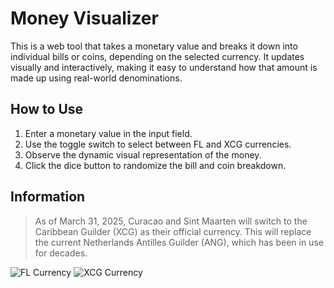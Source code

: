 # Money Visualizer

This is a web tool that takes a monetary value and breaks it down into individual bills or coins, depending on the selected currency. It updates visually and interactively, making it easy to understand how that amount is made up using real-world denominations.

## How to Use

1.  Enter a monetary value in the input field.
2.  Use the toggle switch to select between FL and XCG currencies.
3.  Observe the dynamic visual representation of the money.
4.  Click the dice button to randomize the bill and coin breakdown.

## Information

>As of March 31, 2025, Curacao and Sint Maarten will switch to the Caribbean Guilder (XCG) as their official currency. This will replace the current Netherlands Antilles Guilder (ANG), which has been in use for decades.

![FL Currency](ReadMe_Images/FL.png)
![XCG Currency](ReadMe_Images/XCG.png)